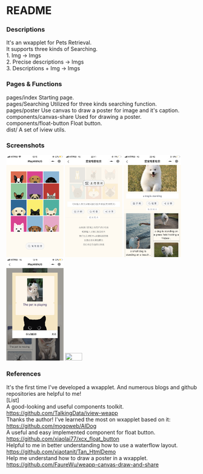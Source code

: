 # README

### Descriptions
It's an wxapplet for Pets Retrieval.  
It supports three kinds of Searching.   
    1. Img -> Imgs  
    2. Precise descriptions -> Imgs  
    3. Descriptions + Img -> Imgs 
    
    
### Pages & Functions
pages/index  Starting page.   
pages/Searching  Utilized for three kinds searching function.   
pages/poster  Use canvas to draw a poster for image and it's caption.    
components/canvas-share  Used for drawing a poster.   
components/float-button  Float button.   
dist/  A set of iview utils.   


### Screenshots
<img width="30%" height="30%" src="https://github.com/FrozenIII/PetsRetrieval/blob/master/wxapplet/images/1.png"/>
<img width="30%" height="30%" src="https://github.com/FrozenIII/PetsRetrieval/blob/master/wxapplet/images/2.png"/>
<img width="30%" height="30%" src="https://github.com/FrozenIII/PetsRetrieval/blob/master/wxapplet/images/3.png"/>
<img width="30%" height="30%" src="https://github.com/FrozenIII/PetsRetrieval/blob/master/wxapplet/images/4.png"/>
<img width="30%" height="30%" src="https://github.com/FrozenIII/PetsRetrieval/blob/master/wxapplet/images/5.jpeg"/>



### References
It's the first time I've developed a wxapplet. And numerous blogs and github repositories are helpful to me!  
[List]  
A good-looking and useful components toolkit. https://github.com/TalkingData/iview-weapp   
Thanks the author! I've learned the most on wxapplet based on it: https://github.com/mogoweb/AIDog   
A useful and easy implemented component for float button. https://github.com/xiaolai77/xcx_float_button   
Helpful to me in better understanding how to use a waterflow layout. https://github.com/xiaotanit/Tan_HtmlDemo   
Help me understand how to draw a poster in a wxapplet. https://github.com/FaureWu/weapp-canvas-draw-and-share   
